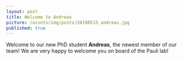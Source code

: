 ```yaml
---
layout: post
title: Welcome to Andreas
picture: /assets/img/posts/20190515_andreas.jpg
published: true
---
```

Welcome to our new PhD student **Andreas**, the newest member of our team! We are very happy to welcome you on board of the Pauli lab! 
